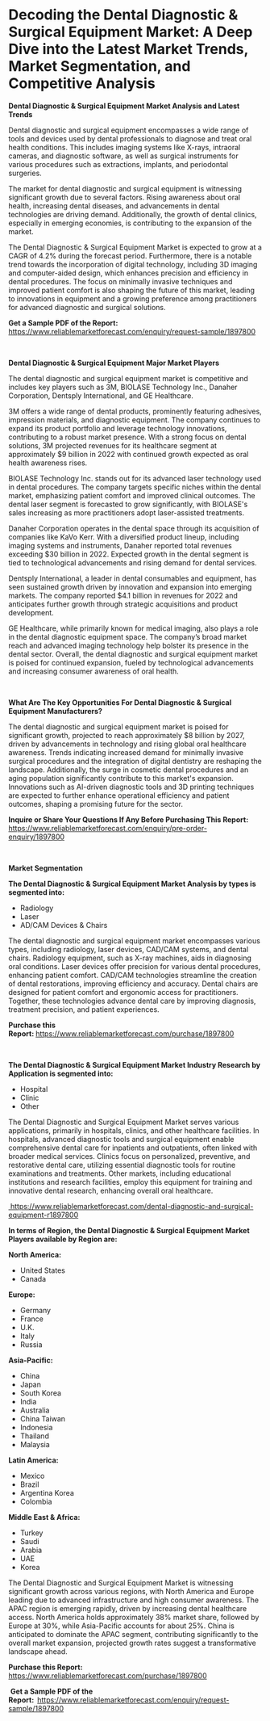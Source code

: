 <p><h1>Decoding the Dental Diagnostic & Surgical Equipment Market: A Deep Dive into the Latest Market Trends, Market Segmentation, and Competitive Analysis</h1></p><p><strong>Dental Diagnostic & Surgical Equipment Market Analysis and Latest Trends</strong></p>
<p><p>Dental diagnostic and surgical equipment encompasses a wide range of tools and devices used by dental professionals to diagnose and treat oral health conditions. This includes imaging systems like X-rays, intraoral cameras, and diagnostic software, as well as surgical instruments for various procedures such as extractions, implants, and periodontal surgeries.</p><p>The market for dental diagnostic and surgical equipment is witnessing significant growth due to several factors. Rising awareness about oral health, increasing dental diseases, and advancements in dental technologies are driving demand. Additionally, the growth of dental clinics, especially in emerging economies, is contributing to the expansion of the market.</p><p>The Dental Diagnostic & Surgical Equipment Market is expected to grow at a CAGR of 4.2% during the forecast period. Furthermore, there is a notable trend towards the incorporation of digital technology, including 3D imaging and computer-aided design, which enhances precision and efficiency in dental procedures. The focus on minimally invasive techniques and improved patient comfort is also shaping the future of this market, leading to innovations in equipment and a growing preference among practitioners for advanced diagnostic and surgical solutions.</p></p>
<p><strong>Get a Sample PDF of the Report:&nbsp;</strong> <a href="https://www.reliablemarketforecast.com/enquiry/request-sample/1897800?utm_campaign=2950&utm_medium=2&utm_source=Github&utm_content=ia&utm_term=13042025&utm_id=dental-diagnostic-surgical-equipment">https://www.reliablemarketforecast.com/enquiry/request-sample/1897800</a></p>
<p>&nbsp;</p>
<p><strong>Dental Diagnostic & Surgical Equipment Major Market Players</strong></p>
<p><p>The dental diagnostic and surgical equipment market is competitive and includes key players such as 3M, BIOLASE Technology Inc., Danaher Corporation, Dentsply International, and GE Healthcare. </p><p>3M offers a wide range of dental products, prominently featuring adhesives, impression materials, and diagnostic equipment. The company continues to expand its product portfolio and leverage technology innovations, contributing to a robust market presence. With a strong focus on dental solutions, 3M projected revenues for its healthcare segment at approximately $9 billion in 2022 with continued growth expected as oral health awareness rises.</p><p>BIOLASE Technology Inc. stands out for its advanced laser technology used in dental procedures. The company targets specific niches within the dental market, emphasizing patient comfort and improved clinical outcomes. The dental laser segment is forecasted to grow significantly, with BIOLASE's sales increasing as more practitioners adopt laser-assisted treatments.</p><p>Danaher Corporation operates in the dental space through its acquisition of companies like KaVo Kerr. With a diversified product lineup, including imaging systems and instruments, Danaher reported total revenues exceeding $30 billion in 2022. Expected growth in the dental segment is tied to technological advancements and rising demand for dental services.</p><p>Dentsply International, a leader in dental consumables and equipment, has seen sustained growth driven by innovation and expansion into emerging markets. The company reported $4.1 billion in revenues for 2022 and anticipates further growth through strategic acquisitions and product development.</p><p>GE Healthcare, while primarily known for medical imaging, also plays a role in the dental diagnostic equipment space. The company’s broad market reach and advanced imaging technology help bolster its presence in the dental sector. Overall, the dental diagnostic and surgical equipment market is poised for continued expansion, fueled by technological advancements and increasing consumer awareness of oral health.</p></p>
<p>&nbsp;</p>
<p><strong>What Are The Key Opportunities For Dental Diagnostic & Surgical Equipment Manufacturers?</strong></p>
<p><p>The dental diagnostic and surgical equipment market is poised for significant growth, projected to reach approximately $8 billion by 2027, driven by advancements in technology and rising global oral healthcare awareness. Trends indicating increased demand for minimally invasive surgical procedures and the integration of digital dentistry are reshaping the landscape. Additionally, the surge in cosmetic dental procedures and an aging population significantly contribute to this market's expansion. Innovations such as AI-driven diagnostic tools and 3D printing techniques are expected to further enhance operational efficiency and patient outcomes, shaping a promising future for the sector.</p></p>
<p><strong>Inquire or Share Your Questions If Any Before Purchasing This Report:</strong> <a href="https://www.reliablemarketforecast.com/enquiry/pre-order-enquiry/1897800?utm_campaign=2950&utm_medium=2&utm_source=Github&utm_content=ia&utm_term=13042025&utm_id=dental-diagnostic-surgical-equipment">https://www.reliablemarketforecast.com/enquiry/pre-order-enquiry/1897800</a></p>
<p>&nbsp;</p>
<p><strong>Market Segmentation</strong></p>
<p><strong>The Dental Diagnostic & Surgical Equipment Market Analysis by types is segmented into:</strong></p>
<p><ul><li>Radiology</li><li>Laser</li><li>AD/CAM Devices & Chairs</li></ul></p>
<p><p>The dental diagnostic and surgical equipment market encompasses various types, including radiology, laser devices, CAD/CAM systems, and dental chairs. Radiology equipment, such as X-ray machines, aids in diagnosing oral conditions. Laser devices offer precision for various dental procedures, enhancing patient comfort. CAD/CAM technologies streamline the creation of dental restorations, improving efficiency and accuracy. Dental chairs are designed for patient comfort and ergonomic access for practitioners. Together, these technologies advance dental care by improving diagnosis, treatment precision, and patient experiences.</p></p>
<p><strong>Purchase this Report:&nbsp;</strong><a href="https://www.reliablemarketforecast.com/purchase/1897800?utm_campaign=2950&utm_medium=2&utm_source=Github&utm_content=ia&utm_term=13042025&utm_id=dental-diagnostic-surgical-equipment">https://www.reliablemarketforecast.com/purchase/1897800</a></p>
<p>&nbsp;</p>
<p><strong>The Dental Diagnostic & Surgical Equipment Market Industry Research by Application is segmented into:</strong></p>
<p><ul><li>Hospital</li><li>Clinic</li><li>Other</li></ul></p>
<p><p>The Dental Diagnostic and Surgical Equipment Market serves various applications, primarily in hospitals, clinics, and other healthcare facilities. In hospitals, advanced diagnostic tools and surgical equipment enable comprehensive dental care for inpatients and outpatients, often linked with broader medical services. Clinics focus on personalized, preventive, and restorative dental care, utilizing essential diagnostic tools for routine examinations and treatments. Other markets, including educational institutions and research facilities, employ this equipment for training and innovative dental research, enhancing overall oral healthcare.</p></p>
<p><a href="https://www.reliablemarketforecast.com/dental-diagnostic-and-surgical-equipment-r1897800?utm_campaign=2950&utm_medium=2&utm_source=Github&utm_content=ia&utm_term=13042025&utm_id=dental-diagnostic-surgical-equipment">&nbsp;https://www.reliablemarketforecast.com/dental-diagnostic-and-surgical-equipment-r1897800</a></p>
<p><strong>In terms of Region, the Dental Diagnostic & Surgical Equipment Market Players available by Region are:</strong></p>
<p>
    <p> <strong> North America: </strong>
        <ul>
            <li>United States</li>
            <li>Canada</li>
        </ul>
        </p> 
    <p> <strong> Europe: </strong>
        <ul>
            <li>Germany</li>
            <li>France</li>
            <li>U.K.</li>
            <li>Italy</li>
            <li>Russia</li>
        </ul>
        </p> 
    <p> <strong> Asia-Pacific: </strong>
        <ul>
            <li>China</li>
            <li>Japan</li>
            <li>South Korea</li>
            <li>India</li>
            <li>Australia</li>
            <li>China Taiwan</li>
            <li>Indonesia</li>
            <li>Thailand</li>
            <li>Malaysia</li>
        </ul>
        </p> 
    <p> <strong> Latin America: </strong>
        <ul>
            <li>Mexico</li>
            <li>Brazil</li>
            <li>Argentina Korea</li>
            <li>Colombia</li>
        </ul>
        </p> 
    <p> <strong> Middle East & Africa: </strong>
        <ul>
            <li>Turkey</li>
            <li>Saudi</li>
            <li>Arabia</li>
            <li>UAE</li>
            <li>Korea</li>
        </ul>
    </p>
    </p>
<p><p>The Dental Diagnostic and Surgical Equipment Market is witnessing significant growth across various regions, with North America and Europe leading due to advanced infrastructure and high consumer awareness. The APAC region is emerging rapidly, driven by increasing dental healthcare access. North America holds approximately 38% market share, followed by Europe at 30%, while Asia-Pacific accounts for about 25%. China is anticipated to dominate the APAC segment, contributing significantly to the overall market expansion, projected growth rates suggest a transformative landscape ahead.</p></p>
<p><strong>Purchase this Report: </strong><a href="https://www.reliablemarketforecast.com/purchase/1897800?utm_campaign=2950&utm_medium=2&utm_source=Github&utm_content=ia&utm_term=13042025&utm_id=dental-diagnostic-surgical-equipment">https://www.reliablemarketforecast.com/purchase/1897800</a></p>
<p>&nbsp;<strong>Get a Sample PDF of the Report:&nbsp;&nbsp;</strong><a href="https://www.reliablemarketforecast.com/enquiry/request-sample/1897800?utm_campaign=2950&utm_medium=2&utm_source=Github&utm_content=ia&utm_term=13042025&utm_id=dental-diagnostic-surgical-equipment">https://www.reliablemarketforecast.com/enquiry/request-sample/1897800</a></p>
<p><strong></strong></p>
<p><p></p><p></p><p></p></p>